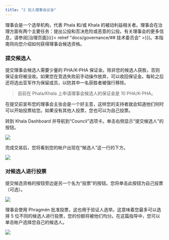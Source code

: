 ```yaml
---
title: "2 加入理事会议会"
---
```


理事会是一个选举机构，代表 Phala 和/或 Khala 的被动利益相关者。理事会在治理方面有两个主要任务：提出公投和否决危险或恶意的公投。有关理事会的更多信息，请参阅[治理页面]({{< relref "docs/governance/## 技术委员会" >}})。本指南将向您介绍如何获得理事会候选资格。

### 提交候选人
提交理事会候选人需要少量的 PHA/K-PHA 保证金。除非您的候选人获胜，否则保证金将被没收。如果您在竞选失败前手动操作放弃，可以收回保证金。每轮之后还将选出亚军作为保留成员，以防其中一名获胜者被强行移除。

>目前在 Phala/Khala 上申请理事会候选人的保证金是 10 PHA/K-PHA。

在提交前宣布您的理事会主张会是一个好主意，这样您的支持者就会知道他们何时可以开始投票给您。如果没有其他人投票，您也可以为自己投票。

转到 Khala Dashboard 并导航到“Council”选项卡。单击右侧显示“提交候选人”的按钮。

![](https://i.imgur.com/FpTO9pm.png)

完成交易后，您将看到您的帐户出现在“候选人”这一行的下方。

![](https://i.imgur.com/n38BX2w.png)



### 对候选人进行投票
提交候选资格的按钮旁边是另一个名为“投票”的按钮。您将单击此按钮为自己投票（可选）。

![](https://i.imgur.com/PzjZhgs.png)

理事会使用 Phragmén 批准投票，这也用于验证人选举。这意味着您最多可以选择 5 位不同的候选人进行投票，您的份额将被他们均分。在这篇指导中，您可以单击帐户选择您自己的候选人。

![](https://i.imgur.com/qktKFFq.png)
